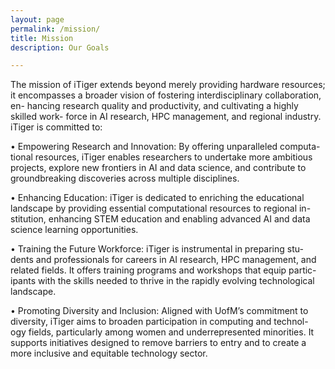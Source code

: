 ```yaml
---
layout: page
permalink: /mission/
title: Mission
description: Our Goals

---
```


The mission of iTiger extends beyond merely providing hardware resources;
it encompasses a broader vision of fostering interdisciplinary collaboration, en-
hancing research quality and productivity, and cultivating a highly skilled work-
force in AI research, HPC management, and regional industry.
iTiger is committed to:

• Empowering Research and Innovation: By offering unparalleled computa-
tional resources, iTiger enables researchers to undertake more ambitious
projects, explore new frontiers in AI and data science, and contribute to
groundbreaking discoveries across multiple disciplines.

• Enhancing Education: iTiger is dedicated to enriching the educational
landscape by providing essential computational resources to regional in-
stitution, enhancing STEM education and enabling advanced AI and data
science learning opportunities.

• Training the Future Workforce: iTiger is instrumental in preparing stu-
dents and professionals for careers in AI research, HPC management, and
related fields. It offers training programs and workshops that equip partic-
ipants with the skills needed to thrive in the rapidly evolving technological
landscape.

• Promoting Diversity and Inclusion: Aligned with UofM’s commitment to
diversity, iTiger aims to broaden participation in computing and technol-
ogy fields, particularly among women and underrepresented minorities. It
supports initiatives designed to remove barriers to entry and to create a
more inclusive and equitable technology sector.


